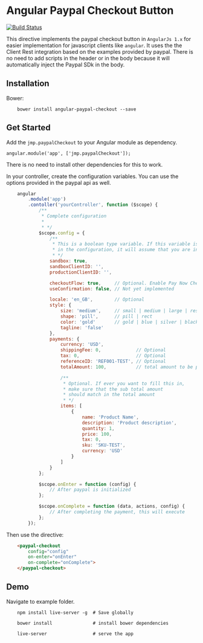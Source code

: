 # Angular Paypal Checkout Button
[![Build Status](https://travis-ci.org/dashawk/angular-paypal-checkout.svg?branch=master)](https://travis-ci.org/dashawk/angular-paypal-checkout)

This directive implements the paypal checkout button in `AngularJs 1.x` for easier implementation for javascript clients like `angular`. It uses the the Client Rest integration based on the examples provided by paypal. There is no need to add scripts in the header or in the body because it will automatically inject the Paypal SDk in the body.

## Installation

Bower:

```cli
    bower install angular-paypal-checkout --save
```

## Get Started

Add the `jmp.paypalCheckout` to your Angular module as dependency.

`angular.module('app', ['jmp.paypalCheckout']);`

There is no need to install other dependencies for this to work.

In your controller, create the configuration variables. You can use the options provided in the paypal api as well.

```javascript
    angular
        .module('app')
        .contoller('yourController', function ($scope) {
            /**
             * Complete configuration
             * 
             * */
            $scope.config = {
                /**
                 * This is a boolean type variable. If this variable is missing
                 * in the configuration, it will assume that you are in production mode
                 * */
                sandbox: true,
                sandboxClientID: '',
                productionClientID: '',

                checkoutFlow: true,     // Optional. Enable Pay Now Checkout Flow
                useConfirmation: false, // Not yet implemented

                locale: 'en_GB',        // Optional
                style: {
                    size: 'medium',     // small | medium | large | responsive
                    shape: 'pill',      // pill | rect
                    color: 'gold'       // gold | blue | silver | black
                    tagline: 'false'
                },
                payments: {
                    currency: 'USD',
                    shippingFee: 0,             // Optional
                    tax: 0,                     // Optional
                    referenceID: 'REF001-TEST', // Optional
                    totalAmount: 100,           // total amount to be paid

                    /**
                     * Optional. If ever you want to fill this in,
                     * make sure that the sub total amount
                     * should match in the total amount
                     * */
                    items: [
                        {
                            name: 'Product Name',
                            description: 'Product description',
                            quantity: 1,
                            price: 100,
                            tax: 0,
                            sku: 'SKU-TEST',
                            currency: 'USD'        
                        }
                    ]
                }
            };

            $scope.onEnter = function (config) {
                // After paypal is initialized
            };

            $scope.onComplete = function (data, actions, config) {
                // After completing the payment, this will execute
            };
        });
```

Then use the directive:
```html
    <paypal-checkout
        config="config"
        on-enter="onEnter"
        on-complete="onComplete">
    </paypal-checkout>
```

## Demo

Navigate to example folder.

```cli
    npm install live-server -g  # Save globally

    bower install               # install bower dependencies

    live-server                 # serve the app
```